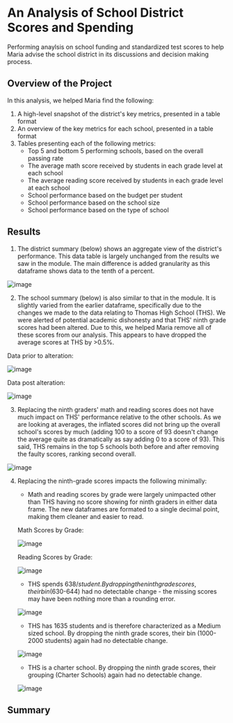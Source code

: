 # An Analysis of School District Scores and Spending
Performing anaylsis on school funding and standardized test scores to help Maria advise the school district in its discussions and decision making process.

## Overview of the Project
In this analysis, we helped Maria find the following:
1. A high-level snapshot of the district's key metrics, presented in a table format
2. An overview of the key metrics for each school, presented in a table format
3. Tables presenting each of the following metrics:
    - Top 5 and bottom 5 performing schools, based on the overall passing rate
    - The average math score received by students in each grade level at each school
    - The average reading score received by students in each grade level at each school
    - School performance based on the budget per student
    - School performance based on the school size 
    - School performance based on the type of school

## Results
1. The district summary (below) shows an aggregate view of the district's performance. This data table is largely unchanged from the results we saw in the module. The main difference is added granularity as this dataframe shows data to the tenth of a percent. 

![image](https://user-images.githubusercontent.com/92613639/142089386-c04256a9-be52-4e56-8942-ba02b9a5910e.png)

2. The school summary (below) is also similar to that in the module. It is slightly varied from the earlier dataframe, specifically due to the changes we made to the data relating to Thomas High School (THS). We were alerted of potential academic dishonesty and that THS' ninth grade scores had been altered. Due to this, we helped Maria remove all of these scores from our analysis. This appears to have dropped the average scores at THS by >0.5%.

Data prior to alteration:

![image](https://user-images.githubusercontent.com/92613639/142090475-4ab3076e-b199-437e-8351-50e95590617c.png)

Data post alteration:

![image](https://user-images.githubusercontent.com/92613639/142089726-413377b9-98af-4eb7-a104-a3239b4302dc.png)

3. Replacing the ninth graders' math and reading scores does not have much impact on THS' performance relative to the other schools. As we are looking at averages, the inflated scores did not bring up the overall school's scores by much (adding 100 to a score of 93 doesn't change the average quite as dramatically as say adding 0 to a score of 93). This said, THS remains in the top 5 schools both before and after removing the faulty scores, ranking second overall.

![image](https://user-images.githubusercontent.com/92613639/142091178-a5bc3632-c3f4-4eb6-ae4d-4ba20146b0c8.png)

4. Replacing the ninth-grade scores impacts the following minimally:
    - Math and reading scores by grade were largely unimpacted other than THS having no score showing for ninth graders in either data frame. The new dataframes are formated to a single decimal point, making them cleaner and easier to read.
    
    Math Scores by Grade:
    
    ![image](https://user-images.githubusercontent.com/92613639/142091560-9f55af6b-1700-4a72-8032-7f782663bc44.png)
    
    Reading Scores by Grade:
    
    ![image](https://user-images.githubusercontent.com/92613639/142091648-797f38d1-02e8-4b53-b267-b5b643362a8e.png)

    - THS spends $638/student. By dropping the ninth grade scores, their bin ($630-644) had no detectable change - the missing scores may have been nothing more than a rounding error.
    
    ![image](https://user-images.githubusercontent.com/92613639/142091906-dec43415-0da6-4e36-8c3d-6299356d9173.png)

    - THS has 1635 students and is therefore characterized as a Medium sized school. By dropping the ninth grade scores, their bin (1000-2000 students) again had no detectable change.
    
    ![image](https://user-images.githubusercontent.com/92613639/142092145-50e9f931-56b2-418b-9616-aa26e77a0c7e.png)

    - THS is a charter school. By dropping the ninth grade scores, their grouping (Charter Schools) again had no detectable change.
    
    ![image](https://user-images.githubusercontent.com/92613639/142092279-7015d68e-865e-4ad4-aa27-471890d7a010.png)

## Summary
